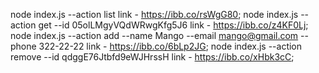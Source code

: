 node index.js --action list link - https://ibb.co/rsWgG80;
node index.js --action get --id 05olLMgyVQdWRwgKfg5J6 link - https://ibb.co/z4KF0Lj;
node index.js --action add --name Mango --email mango@gmail.com --phone 322-22-22 link - https://ibb.co/6bLp2JG;
node index.js --action remove --id qdggE76Jtbfd9eWJHrssH link - https://ibb.co/xHbk3cC;
